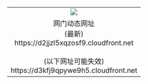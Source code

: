 ﻿<table>
  <tr></tr>
  <tr><td colspan=2 align=center><img src="https://d2jjzl5xqzosf9.cloudfront.net/Up/oGate.jpg" /></td></tr>
  <tr><td colspan=2 align=center>网门动态网址<br/>(最新)
<br>https://d2jjzl5xqzosf9.cloudfront.net
<br/><br/>(以下网址可能失效)
<br>https://d3kfj9qpywe9h5.cloudfront.net
    </td>
  </tr>
</table>
